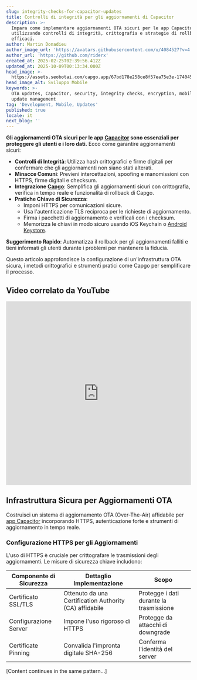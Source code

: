 ```yaml
---
slug: integrity-checks-for-capacitor-updates
title: Controlli di integrità per gli aggiornamenti di Capacitor
description: >-
  Impara come implementare aggiornamenti OTA sicuri per le app Capacitor
  utilizzando controlli di integrità, crittografia e strategie di rollback
  efficaci.
author: Martin Donadieu
author_image_url: 'https://avatars.githubusercontent.com/u/4084527?v=4'
author_url: 'https://github.com/riderx'
created_at: 2025-02-25T02:39:56.412Z
updated_at: 2025-10-09T00:13:34.000Z
head_image: >-
  https://assets.seobotai.com/capgo.app/67bd178e258ce8f57ea75e3e-1740451235493.jpg
head_image_alt: Sviluppo Mobile
keywords: >-
  OTA updates, Capacitor, security, integrity checks, encryption, mobile apps,
  update management
tag: 'Development, Mobile, Updates'
published: true
locale: it
next_blog: ''
---
```

**Gli aggiornamenti OTA sicuri per le app [Capacitor](https://capacitorjs.com/) sono essenziali per proteggere gli utenti e i loro dati.** Ecco come garantire aggiornamenti sicuri:

-   **Controlli di Integrità**: Utilizza hash crittografici e firme digitali per confermare che gli aggiornamenti non siano stati alterati.
-   **Minacce Comuni**: Previeni intercettazioni, spoofing e manomissioni con HTTPS, firme digitali e checksum.
-   **Integrazione [Capgo](https://capgo.app/)**: Semplifica gli aggiornamenti sicuri con crittografia, verifica in tempo reale e funzionalità di rollback di Capgo.
-   **Pratiche Chiave di Sicurezza**:
    -   Imponi HTTPS per comunicazioni sicure.
    -   Usa l'autenticazione TLS reciproca per le richieste di aggiornamento.
    -   Firma i pacchetti di aggiornamento e verificali con i checksum.
    -   Memorizza le chiavi in modo sicuro usando iOS Keychain o [Android Keystore](https://developer.android.com/privacy-and-security/keystore).

**Suggerimento Rapido**: Automatizza il rollback per gli aggiornamenti falliti e tieni informati gli utenti durante i problemi per mantenere la fiducia.

Questo articolo approfondisce la configurazione di un'infrastruttura OTA sicura, i metodi crittografici e strumenti pratici come Capgo per semplificare il processo.

## Video correlato da YouTube

<iframe src="https://www.youtube.com/embed/z7nqbCQQBp8" aria-label="YouTube video player" frameborder="0" allow="accelerometer; autoplay; clipboard-write; encrypted-media; gyroscope; picture-in-picture; web-share" referrerpolicy="strict-origin-when-cross-origin" style="width: 100%; height: 500px;" allowfullscreen></iframe>

## Infrastruttura Sicura per Aggiornamenti OTA

Costruisci un sistema di aggiornamento OTA (Over-The-Air) affidabile per [app Capacitor](https://capgo.app/blog/capacitor-comprehensive-guide/) incorporando HTTPS, autenticazione forte e strumenti di aggiornamento in tempo reale.

### Configurazione HTTPS per gli Aggiornamenti

L'uso di HTTPS è cruciale per crittografare le trasmissioni degli aggiornamenti. Le misure di sicurezza chiave includono:

| Componente di Sicurezza | Dettaglio Implementazione | Scopo |
| --- | --- | --- |
| Certificato SSL/TLS | Ottenuto da una Certification Authority (CA) affidabile | Protegge i dati durante la trasmissione |
| Configurazione Server | Impone l'uso rigoroso di HTTPS | Protegge da attacchi di downgrade |
| Certificate Pinning | Convalida l'impronta digitale SHA-256 | Conferma l'identità del server |

[Content continues in the same pattern...]
